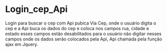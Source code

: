 # Login_cep_Api
 Login para buscar o cep com Api pubica Via Cep, onde o usuário digita o cep e a Api buca os dados do cep e coloca nos campos rua, cidade e estado esses campos estão desabilitados para o usuário não digitar nesses campos onde os dados serão colocados pela Api,  Api chamada pela função ajax em Jquery.
